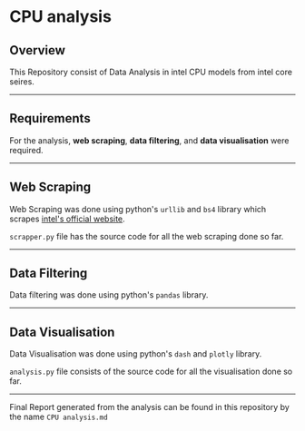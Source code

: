 # CPU analysis

## **Overview**
This Repository consist of Data Analysis in intel CPU models from intel core seires.

----
## Requirements
For the analysis, **web scraping**, **data filtering**, and **data visualisation** were required.

---
## Web Scraping
Web Scraping was done using python's `urllib` and `bs4` library which scrapes 
[intel's official website](https://www.intel.in/content/www/in/en/homepage.html).

`scrapper.py` file has the source code for all the web scraping done so far.

---
## Data Filtering
Data filtering was done using python's `pandas` library.

---
## Data Visualisation
Data Visualisation was done using python's `dash` and `plotly` library.

`analysis.py` file consists of the source code for all the visualisation done so far.

---

Final Report generated from the analysis can be found in this repository by the name `CPU analysis.md`
